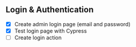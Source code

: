 ## Login & Authentication

- [x] Create admin login page (email and password)
- [x] Test login page with Cypress
- [ ] Create login action
